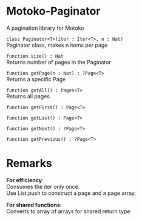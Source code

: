 # Motoko-Paginator
A pagination library for Motoko  

`class Paginator<T>(iter : Iter<T>, n : Nat)`  
Paginator class, makes n items per page  
  
`function size() : Nat`  
Returns number of pages in the Paginator  

`function getPage(n : Nat) : ?Page<T>`  
Returns a specific Page   

`function getAll() : Pages<T>`  
Returns all pages  

`function getFirst() : Page<T>`  

`function getLast() : Page<T>`  

`function getNext() : ?Page<T>`  

`function getPrevious() : ?Page<T>`  

# Remarks  
__For efficiency__:  
Consumes the iter only once.  
Use List.push to construct a page and a page array.

__For shared functions:__  
Converts to array of arrays for shared return type  

